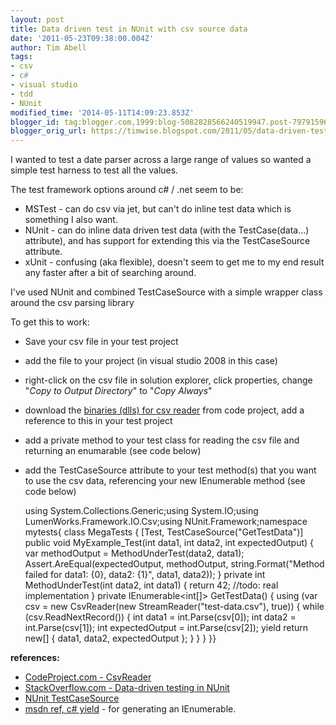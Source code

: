 ```yaml
---
layout: post
title: Data driven test in NUnit with csv source data
date: '2011-05-23T09:38:00.004Z'
author: Tim Abell
tags:
- csv
- c#
- visual studio
- tdd
- NUnit
modified_time: '2014-05-11T14:09:23.853Z'
blogger_id: tag:blogger.com,1999:blog-5082828566240519947.post-7979159669115124674
blogger_orig_url: https://timwise.blogspot.com/2011/05/data-driven-test-in-nunit-with-csv.html
---
```


I wanted to test a date parser across a large range of values so wanted a simple test harness to test all the values.  

The test framework options around c# / .net seem to be:  

*   MSTest - can do csv via jet, but can't do inline test data which is something I also want.
*   NUnit - can do inline data driven test data (with the TestCase(data...) attribute), and has support for extending this via the TestCaseSource attribute.
*   xUnit - confusing (aka flexible), doesn't seem to get me to my end result any faster after a bit of searching around.

I've used NUnit and combined TestCaseSource with a simple wrapper class around the csv parsing library  

To get this to work:  

*   Save your csv file in your test project
*   add the file to your project (in visual studio 2008 in this case)
*   right-click on the csv file in solution explorer, click properties, change "<span style="font-style: italic;">Copy to Output Directory</span>" to "<span style="font-style: italic;">Copy Always</span>"
*   download the [binaries (dlls) for csv reader](http://www.codeproject.com/KB/database/CsvReader/CsvReader_bin.zip) from code project, add a reference to this in your test project
*   add a private method to your test class for reading the csv file and returning an enumarable (see code below)
*   add the TestCaseSource attribute to your test method(s) that you want to use the csv data, referencing your new IEnumerable method (see code below)

    using System.Collections.Generic;using System.IO;using LumenWorks.Framework.IO.Csv;using NUnit.Framework;namespace mytests{    class MegaTests    {        [Test, TestCaseSource("GetTestData")]        public void MyExample_Test(int data1, int data2, int expectedOutput)        {            var methodOutput = MethodUnderTest(data2, data1);            Assert.AreEqual(expectedOutput, methodOutput, string.Format("Method failed for data1: {0}, data2: {1}", data1, data2));        }        private int MethodUnderTest(int data2, int data1)        {            return 42; //todo: real implementation        }        private IEnumerable<int[]> GetTestData()        {            using (var csv = new CsvReader(new StreamReader("test-data.csv"), true))            {                while (csv.ReadNextRecord())                {                    int data1 = int.Parse(csv[0]);                    int data2 = int.Parse(csv[1]);                    int expectedOutput = int.Parse(csv[2]);                    yield return new[] { data1, data2, expectedOutput };                }            }        }    }}

<span style="font-weight: bold;">references:</span>  

*   [CodeProject.com - CsvReader](http://www.codeproject.com/KB/database/CsvReader.aspx)
*   [StackOverflow.com - Data-driven testing in NUnit](http://stackoverflow.com/questions/4036840/data-driven-testing-in-nunit)
*   [NUnit TestCaseSource](http://nunit.com/index.php?p=testCaseSource&r=2.5.8)
*   [msdn ref, c# yield](http://msdn.microsoft.com/en-us/library/9k7k7cf0%28v=vs.80%29.aspx) - for generating an IEnumerable.
